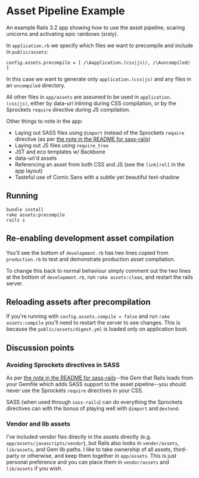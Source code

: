 # Asset Pipeline Example

An example Rails 3.2 app showing how to use the asset pipeline, scaring unicorns and activating epic rainbows (srsly).

In `application.rb` we specify which files we want to precompile and include in `public/assets`:

    config.assets.precompile = [ /\Aapplication.(css|js)/, /\Auncompiled/ ]

In this case we want to generate only `application.(css|js)` and any files in an `uncompiled` directory.

All other files in `app/assets` are assumed to be used in `application.(css|js)`, either by data-uri inlining during CSS compilation, or by the Sprockets `require` directive during JS compilation.

Other things to note in the app:

 * Laying out SASS files using `@import` instead of the Sprockets `require` directive (as per [the note in the README for sass-rails](https://github.com/rails/sass-rails#readme))
 * Laying out JS files using `require_tree`
 * JST and eco templates w/ Backbone
 * data-uri'd assets
 * Referencing an asset from both CSS and JS (see the `link[rel]` in the app layout)
 * Tasteful use of Comic Sans with a subtle yet beautiful text-shadow

## Running

    bundle install
    rake assets:precompile
    rails s

## Re-enabling development asset compilation

You'll see the bottom of `development.rb` has two lines copied from `production.rb` to test and demonstrate production asset compilation.

To change this back to normal behaviour simply comment out the two lines at the bottom of `development.rb`, run `rake assets:clean`, and restart the rails server.

## Reloading assets after precompilation

If you're running with `config.assets.compile = false` and run `rake assets:compile` you'll need to restart the server to see changes. This is because the `public/assets/digest.yml` is loaded only on application boot.

## Discussion points

### Avoiding Sprockets directives in SASS

As per [the note in the README for sass-rails](https://github.com/rails/sass-rails#readme)--the Gem that Rails loads from your Gemfile which adds SASS support to the asset pipeline--you should never use the Sprockets `require` directives in your CSS.

SASS (when used through `sass-rails`) can do everything the Sprockets directives can with the bonus of playing well with `@import` and `@extend`.

### Vendor and lib assets

I've included vendor fies directly in the assets directly (e.g. `app/assets/javascripts/vendor`), but Rails also looks in `vendor/assets`, `lib/assets`, and Gem lib paths. I like to take ownership of all assets, third-party or otherwise, and keep them together in `app/assets`. This is just personal preference and you can place them in `vendor/assets` and `lib/assets` if you wish.